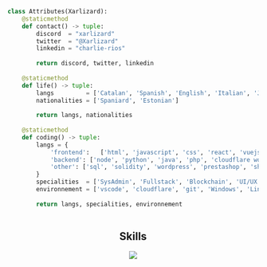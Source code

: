 ```python
class Attributes(Xarlizard):
	@staticmethod
	def contact() -> tuple:
	    discord  = "xarlizard"
	    twitter  = "@Xarlizard"
 	    linkedin = "charlie-rios"
	    
	    return discord, twitter, linkedin
	
	@staticmethod
	def life() -> tuple:
		langs         = ['Catalan', 'Spanish', 'English', 'Italian', 'Japanese']
		nationalities = ['Spaniard', 'Estonian']
		
		return langs, nationalities
	
	@staticmethod
	def coding() -> tuple:
		langs = {
			'frontend':   ['html', 'javascript', 'css', 'react', 'vuejs', 'angular', 'reactnative', 'nextjs'],
			'backend': ['node', 'python', 'java', 'php', 'cloudflare workers', 'github actions'],
			'other': ['sql', 'solidity', 'wordpress', 'prestashop', 'shopify', 'excel']
		}
		specialities  = ['SysAdmin', 'Fullstack', 'Blockchain', 'UI/UX Design']
		environnement = ['vscode', 'cloudflare', 'git', 'Windows', 'Linux', 'MacOS']
		
		return langs, specialities, environnement
		
 ```
<h2 align="center">Skills </h2>

<p align="center">
  <a href="https://skillicons.dev">
    <img src="https://skillicons.dev/icons?i=ableton,java,python,vscode,androidstudio,wordpress,html,css,js,css,react,discord,bots,docker,aws,gcp,linux,arduino" />
  </a>
</p>
